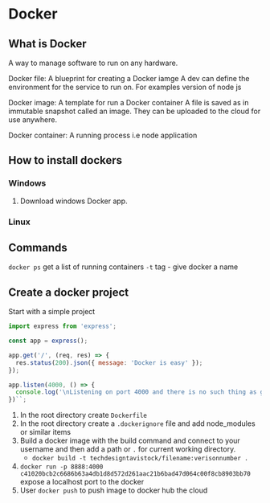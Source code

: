 # Docker

## What is Docker

A way to manage software to run on any hardware.

Docker file: A blueprint for creating a Docker iamge
A dev can define the environment for the service to run on. For examples version of node js

Docker image: A template for run a Docker container
A file is saved as in immutable snapshot called an image.
They can be uploaded to the cloud for use anywhere.

Docker container: A running process i.e node application

## How to install dockers

### Windows

1. Download windows Docker app.

### Linux

## Commands

`docker ps` get a list of running containers
`-t` tag - give docker a name

## Create a docker project

Start with a simple project

```js
import express from 'express';

const app = express();

app.get('/', (req, res) => {
  res.status(200).json({ message: 'Docker is easy' });
});

app.listen(4000, () => {
  console.log('\nListening on port 4000 and there is no such thing as ghosts!');
})``;
```

1. In the root directory create `Dockerfile`
2. In the root directory create a `.dockerignore` file and add node_modules or similar items
3. Build a docker image with the build command and connect to your username and then add a path or `.` for current working directory.
   - `docker build -t techdesigntavistock/filename:verisonnumber .`
4. `docker run -p 8888:4000 c41020bcb2c6686b63a4db1d8d572d261aac21b6bad47d064c00f8cb8903bb70` expose a localhost port to the docker 
5. User `docker push` to push image to docker hub the cloud